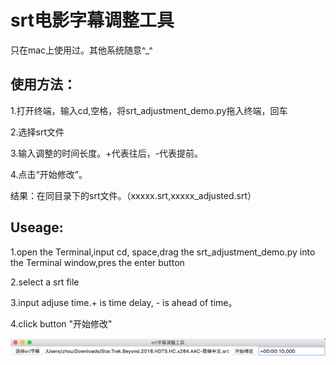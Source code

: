 srt电影字幕调整工具
============

只在mac上使用过。其他系统随意^_^

使用方法：
--------
1.打开终端，输入cd,空格，将srt_adjustment_demo.py拖入终端，回车

2.选择srt文件

3.输入调整的时间长度。+代表往后，-代表提前。

4.点击“开始修改”。

结果：在同目录下的srt文件。（xxxxx.srt,xxxxx_adjusted.srt）



Useage:
--------
1.open the Terminal,input cd, space,drag the srt_adjustment_demo.py into the Terminal window,pres the enter button

2.select a srt file

3.input adjuse time.+ is time delay, - is ahead of time。

4.click button "开始修改"


![](https://github.com/1394813277/srtAdjustmentTool/blob/master/727509A9-2E62-4407-A51C-2E97EF9B8938.png)
